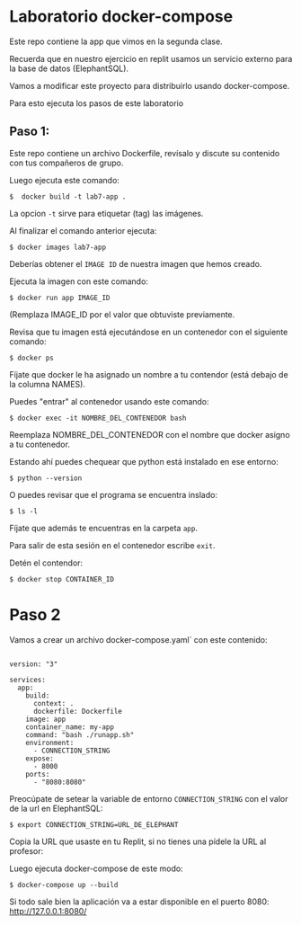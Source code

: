 # Laboratorio docker-compose

Este repo contiene la app que vimos en la segunda clase.

Recuerda que en nuestro ejercicio en replit usamos un servicio externo para la base de datos (ElephantSQL).

Vamos a modificar este proyecto para distribuirlo usando docker-compose.

Para esto ejecuta los pasos de este laboratorio

## Paso 1:

Este repo contiene un archivo Dockerfile, revísalo y discute su contenido con tus compañeros de grupo.

Luego ejecuta este comando:

```
$  docker build -t lab7-app .
```


La opcion `-t` sirve para etiquetar (tag) las imágenes.

Al finalizar el comando anterior ejecuta:

```
$ docker images lab7-app
```

Deberías obtener el `IMAGE ID` de nuestra imagen que hemos creado.


Ejecuta la imagen con este comando:


    $ docker run app IMAGE_ID
    
(Remplaza IMAGE_ID por el valor que obtuviste previamente.

Revisa que tu imagen está ejecutándose en un contenedor con el siguiente comando:

    $ docker ps
    
Fíjate que docker le ha asignado un nombre a tu contendor (está debajo de la columna NAMES).

Puedes "entrar" al contenedor usando este comando:

    $ docker exec -it NOMBRE_DEL_CONTENEDOR bash
    
Reemplaza NOMBRE_DEL_CONTENEDOR con el nombre que docker asigno a tu contenedor.

Estando ahí puedes chequear que python está instalado en ese entorno:

    $ python --version
    
O puedes revisar que el programa se encuentra inslado:

    $ ls -l
    
Fíjate que además te encuentras en la carpeta `app`. 


Para salir de esta sesión en el contenedor escribe `exit`.

Detén el contendor:

    $ docker stop CONTAINER_ID
    
    
# Paso 2
    
Vamos a crear un archivo docker-compose.yaml` con este contenido:

```

version: "3"

services:
  app:
    build:
      context: .
      dockerfile: Dockerfile
    image: app
    container_name: my-app
    command: "bash ./runapp.sh"
    environment:
      - CONNECTION_STRING
    expose:
      - 8000
    ports:
      - "8080:8080"
```

Preocúpate de setear la variable de entorno `CONNECTION_STRING` con el valor de la url en ElephantSQL:

    $ export CONNECTION_STRING=URL_DE_ELEPHANT
    
Copia la URL que usaste en tu Replit, si no tienes una pídele la URL al profesor:

Luego ejecuta docker-compose de este modo:

    $ docker-compose up --build
    
Si todo sale bien la aplicación va a estar disponible en el puerto 8080: http://127.0.0.1:8080/

